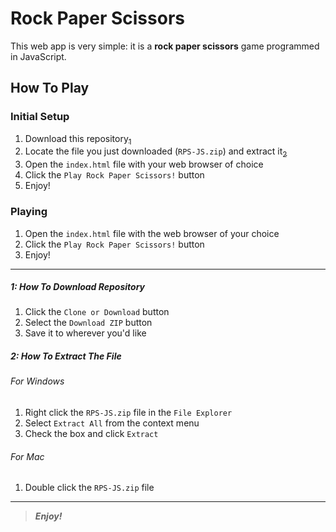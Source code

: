 [//]: # (Start README.md file)

Rock Paper Scissors
===================

This web app is very simple: it is a **rock paper scissors** game programmed in JavaScript.

How To Play
-----------

### Initial Setup

1. Download this repository[<sub>1</sub>](#1-how-to-download-repository)
2. Locate the file you just downloaded (`RPS-JS.zip`) and extract it[<sub>2</sub>](#2-how-to-extract-the-file)
3. Open the `index.html` file with your web browser of choice
4. Click the `Play Rock Paper Scissors!` button
5. Enjoy!

### Playing

1. Open the `index.html` file with the web browser of your choice
2. Click the `Play Rock Paper Scissors!` button
3. Enjoy!

________

##### 1: How To Download Repository
1. Click the `Clone or Download` button
2. Select the `Download ZIP` button
3. Save it to wherever you'd like

##### 2: How To Extract The File

###### For Windows
1. Right click the `RPS-JS.zip` file in the `File Explorer`
2. Select `Extract All` from the context menu
3. Check the box and click `Extract`

###### For Mac
1. Double click the `RPS-JS.zip` file

________

> **_Enjoy!_**

[//]: # "End README.md file"
